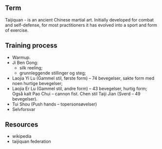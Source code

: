 ## Term
Taijiquan - is an ancient Chinese martial art. Initially developed for combat and self-defense, for most practitioners it has evolved into a sport and form of exercise.

## Training process
* Warmup.
* Ji Ben Gong:
  * silk reeling;
  * grunnleggende stillinger og steg;
* Laojia Yi Lu (Gammel stil, første form) – 74 bevegelser, sakte form med noen hurtige bevegelser;
* Laojia Er Lu (Gammel stil, andre form) – 43 bevegelser, hurtig form;   Også kalt Pao Chui – cannon fist.
Chen stil Taiji Jian (Sverd – 49 bevegelser).
* Tui Shou (Push hands – topersonsøvelser)
* Selvforsvar



## Resources
* wikipedia
* taijiquan federation
